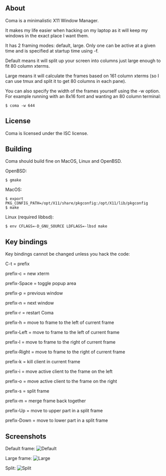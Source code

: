 About
-----

Coma is a minimalistic X11 Window Manager.

It makes my life easier when hacking on my laptop as it will keep
my windows in the exact place I want them.

It has 2 framing modes: default, large. Only one can be active at
a given time and is specified at startup time using -f.

Default means it will split up your screen into columns just large
enough to fit 80 column xterms.

Large means it will calculate the frames based on 161 column xterms
(so I can use tmux and split it to get 80 columns in each pane).

You can also specify the width of the frames yourself using the -w
option. For example running with an 8x16 font and wanting an 80 column
terminal:

```
$ coma -w 644
```

License
-------
Coma is licensed under the ISC license.

Building
--------

Coma should build fine on MacOS, Linux and OpenBSD.

OpenBSD:
```
$ gmake
```

MacOS:
```
$ export PKG_CONFIG_PATH=/opt/X11/share/pkgconfig:/opt/X11/lib/pkgconfig
$ make
```

Linux (required libbsd):
```
$ env CFLAGS=-D_GNU_SOURCE LDFLAGS=-lbsd make
```

Key bindings
------------
Key bindings cannot be changed unless you hack the code:

C-t = prefix

prefix-c     = new xterm

prefix-Space = toggle popup area

prefix-p     = previous window

prefix-n     = next window

prefix-r     = restart Coma

prefix-h     = move to frame to the left of current frame

prefix-Left  = move to frame to the left of current frame

prefix-l     = move to frame to the right of current frame

prefix-Right = move to frame to the right of current frame

prefix-k     = kill client in current frame

prefix-i     = move active client to the frame on the left

prefix-o     = move active client to the frame on the right

prefix-s     = split frame

prefix-m     = merge frame back together

prefix-Up    = move to upper part in a split frame

prefix-Down  = move to lower part in a split frame

Screenshots
-----------

Default frame:
![Default](https://git.kore.io/coma-default.png?raw=true)

Large frame:
![Large](https://git.kore.io/coma-large.png?raw=true)

Split:
![Split](https://git.kore.io/coma-split.png?raw=true)
